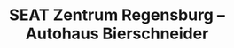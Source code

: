 ---
title: "SEAT Zentrum Regensburg – Autohaus Bierschneider"
url: /regensburg/seat-zentrum-regensburg-autohaus-bierschneider/
shop: Autohaus
---